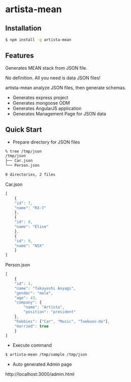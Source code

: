 # artista-mean

## Installation

```sh
$ npm install -g artista-mean
```

## Features

Generates MEAN stack from JSON file.

No definition. All you need is data JSON files!

artista-mean analyze JSON files, then generate schemas.

 * Generates express project
 * Generates mongoose ODM
 * Generates AngularJS application
 * Generates Management Page for JSON data


## Quick Start

* Prepare directory for JSON files

```sh
% tree /tmp/json
/tmp/json
├── Car.json
└── Person.json

0 directories, 2 files
```

Car.json
```js
[
    {
	"id": 7,
	"name": "RX-7"
    },
    {
	"id": 8,
	"name": "Elise"
    },
    {
	"id": 9,
	"name": "NSX"
    }
]
```

Person.json
```js
[
    {
	"id": 1,
	"name": "Takayoshi Aoyagi",
	"gender": "male",
	"age": 43,
	"company": {
	    "name": "Artista",
	    "position": "president"
	},
	"hobbies": ["Car", "Music", "Taekwon-do"],
	"married": true
    }
]
```

 * Execute command

```sh
$ artista-mean /tmp/sample /tmp/json
```

* Auto generated Admin page

http://localhost:3000/admin.html
